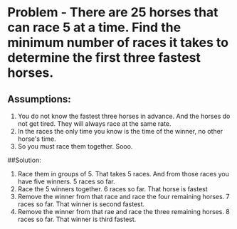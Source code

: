 # Problem - There are 25 horses that can race 5 at a time. Find the minimum number of races it takes to determine the first three fastest horses.
## Assumptions:
  1.  You do not know the fastest three horses in advance.  And the horses do not get tired. They will always race at the same rate.
  2. In the races the only time you know is the time of the winner, no other horse's time.
  3. So you must race them together. Sooo.

##Solution:
  1. Race them in groups of 5. That takes 5 races.  And from those races you have five winners. 5 races so far.
  2. Race the 5 winners together.  6 races so far.  That horse is fastest
  3. Remove the winner from that race and race the four remaining horses.  7 races so far. That winner is second fastest.
  4. Remove the winner from that rae and race the three remaining horses.  8 races so far. That winner is third fastest.